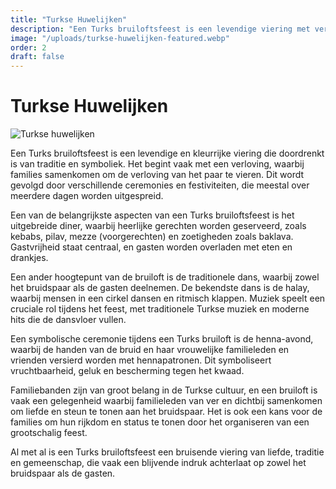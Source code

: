 ```yaml
---
title: "Turkse Huwelijken"
description: "Een Turks bruiloftsfeest is een levendige viering met verloving, uitgebreid diner, henna-avond, traditionele dans en veel gastvrijheid, waarbij familie en gemeenschap samenkomen in vreugde."
image: "/uploads/turkse-huwelijken-featured.webp"
order: 2
draft: false
---
```


# Turkse Huwelijken

![Turkse huwelijken](/uploads/turkse-huwelijken-featured.webp)

Een Turks bruiloftsfeest is een levendige en kleurrijke viering die doordrenkt is van traditie en symboliek. Het begint vaak met een verloving, waarbij families samenkomen om de verloving van het paar te vieren. Dit wordt gevolgd door verschillende ceremonies en festiviteiten, die meestal over meerdere dagen worden uitgespreid.

Een van de belangrijkste aspecten van een Turks bruiloftsfeest is het uitgebreide diner, waarbij heerlijke gerechten worden geserveerd, zoals kebabs, pilav, mezze (voorgerechten) en zoetigheden zoals baklava. Gastvrijheid staat centraal, en gasten worden overladen met eten en drankjes.

Een ander hoogtepunt van de bruiloft is de traditionele dans, waarbij zowel het bruidspaar als de gasten deelnemen. De bekendste dans is de halay, waarbij mensen in een cirkel dansen en ritmisch klappen. Muziek speelt een cruciale rol tijdens het feest, met traditionele Turkse muziek en moderne hits die de dansvloer vullen.

Een symbolische ceremonie tijdens een Turks bruiloft is de henna-avond, waarbij de handen van de bruid en haar vrouwelijke familieleden en vrienden versierd worden met hennapatronen. Dit symboliseert vruchtbaarheid, geluk en bescherming tegen het kwaad.

Familiebanden zijn van groot belang in de Turkse cultuur, en een bruiloft is vaak een gelegenheid waarbij familieleden van ver en dichtbij samenkomen om liefde en steun te tonen aan het bruidspaar. Het is ook een kans voor de families om hun rijkdom en status te tonen door het organiseren van een grootschalig feest.

Al met al is een Turks bruiloftsfeest een bruisende viering van liefde, traditie en gemeenschap, die vaak een blijvende indruk achterlaat op zowel het bruidspaar als de gasten.